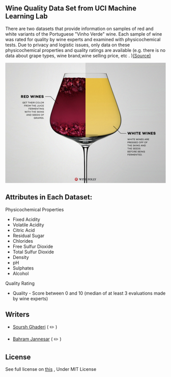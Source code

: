 ## Wine Quality Data Set from UCI Machine Learning Lab
There are two datasets that provide information on samples of red and white variants of the Portuguese "Vinho Verde" wine. Each sample of wine was rated for quality by wine experts and examined with physicochemical tests. Due to privacy and logistic issues, only data on these physicochemical properties  and quality ratings are available (e.g. there is no data about grape types, wine brand,wine selling price, etc . )[(Source)](https://archive.ics.uci.edu/ml/datasets/Wine+Quality)

![](https://github.com/BahramJannesar/Wine-Quality-Data-Analysis/blob/master/image/red-wine-vs-white-wine-fermenting.jpg)
## Attributes in Each Dataset:
Physicochemical Properties  
* Fixed Acidity
* Volatile Acidity
* Citric Acid
* Residual Sugar
* Chlorides
* Free Sulfur Dioxide
* Total Sulfur Dioxide
* Density
* pH
* Sulphates
* Alcohol

Quality Rating
* Quality - Score between 0 and 10 (median of at least 3 evaluations made by wine experts) 

## Writers

* [Soursh Ghaderi](https://github.com/SoroushGhaderi) ( :pencil2: )

* [Bahram Jannesar](https://github.com/BahramJannesar) ( :pencil2: )

## License
See full license on [this](https://opensource.org/licenses/MIT) , Under MIT License
